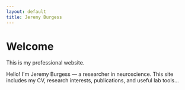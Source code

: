```yaml
---
layout: default
title: Jeremy Burgess
---
```


# Welcome

This is my professional website.

Hello! I'm Jeremy Burgess — a researcher in neuroscience. This site includes my CV, research interests, publications, and useful lab tools...
